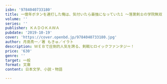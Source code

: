```yaml
---
isbn: '9784040733180'
title: 一億年ボタンを連打した俺は、気付いたら最強になっていた1 ～落第剣士の学院無双～
volume: ''
series: ''
publisher: ＫＡＤＯＫＡＷＡ
pubdate: '2019-10-19'
cover: 'https://cover.openbd.jp/9784040733180.jpg'
author: 月島秀一／著 もきゅ／イラト
description: ＷＥＢで圧倒的人気を誇る、剣戟ヒロイックファンタジー！
price: '630'
genre: ''
target: 一般
format: 文庫
content: 日本文学、小説・物語

---
```

